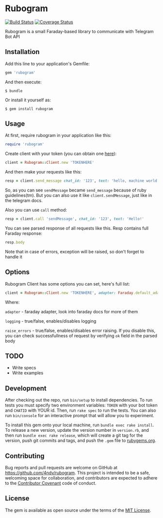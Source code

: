 # Rubogram

[![Build Status](https://travis-ci.org/4ndv/rubogram.svg?branch=master)](https://travis-ci.org/4ndv/rubogram)
[![Coverage Status](https://coveralls.io/repos/github/4ndv/rubogram/badge.svg?branch=master)](https://coveralls.io/github/4ndv/rubogram?branch=master)

Rubogram is a small Faraday-based library to communicate with Telegram Bot API

## Installation

Add this line to your application's Gemfile:

```ruby
gem 'rubogram'
```

And then execute:

    $ bundle

Or install it yourself as:

    $ gem install rubogram

## Usage

At first, require rubogram in your application like this:

```ruby
require 'rubogram'
```

Create client with your token (you can obtain one [here](https://telegram.me/BotFather)):

```ruby
client = Rubogram::Client.new 'TOKENHERE'
```

And then make your requests like this:

```ruby
resp = client.send_message chat_id: '123', text: 'hello, machine world!'
```

So, as you can see `sendMessage` became `send_message` because of ruby guidelines(tm). But you can also use it like `client.sendMessage`, just like in the telegram docs.

Also you can use `call` method:

```ruby
resp = client.call 'sendMessage', chat_id: '123', text: 'Hello!'
```

You can see parsed response of all requests like this. Resp contains full Faraday response:

```ruby
resp.body
```

Note that in case of errors, exception will be raised, so don't forget to handle it

## Options

Rubogram Client has some options you can set, here's full list:

```ruby
client = Rubogram::Client.new 'TOKENHERE', adapter: Faraday.default_adapter, logging: true, raise_errors: true
```

Where:

`adapter` - faraday adapter, look into faraday docs for more of them

`logging` - true/false, enables/disables logging

`raise_errors` - true/false, enables/disables error raising. If you disable this, you can check successfullness of request by verifying `ok` field in the parsed body

## TODO

* Write specs
* Write examples

## Development

After checking out the repo, run `bin/setup` to install dependencies.
To run tests you must specify two environment variables: `TOKEN` with your bot token and `CHATID` with YOUR id.
Then, run `rake spec` to run the tests. You can also run `bin/console` for an interactive prompt that will allow you to experiment.

To install this gem onto your local machine, run `bundle exec rake install`. To release a new version, update the version number in `version.rb`, and then run `bundle exec rake release`, which will create a git tag for the version, push git commits and tags, and push the `.gem` file to [rubygems.org](https://rubygems.org).

## Contributing

Bug reports and pull requests are welcome on GitHub at https://github.com/4ndv/rubogram. This project is intended to be a safe, welcoming space for collaboration, and contributors are expected to adhere to the [Contributor Covenant](http://contributor-covenant.org) code of conduct.


## License

The gem is available as open source under the terms of the [MIT License](http://opensource.org/licenses/MIT).

